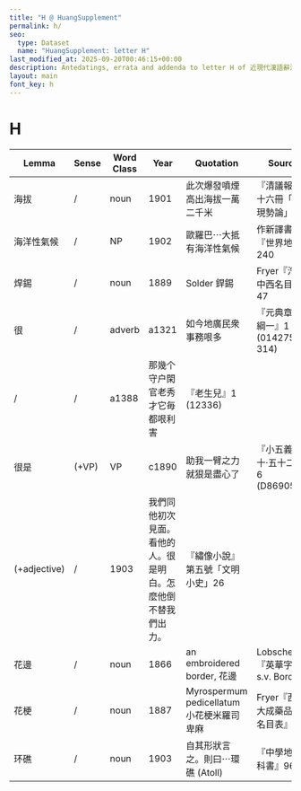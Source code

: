 ```yaml
---
title: "H @ HuangSupplement"
permalink: h/
seo:
  type: Dataset
  name: "HuangSupplement: letter H"
last_modified_at: 2025-09-20T00:46:15+00:00
description: Antedatings, errata and addenda to letter H of 近現代漢語辭源
layout: main
font_key: h
---
```

# H

<!-- Anything not in the table must be before this comment. -->

Lemma|Sense|Word Class|Year|Quotation|Source|Note|
---|---|---|---|---|---|---|
海拔|/|noun|1901|此次爆發噴煙高出海拔一萬二千米|『清議報』八十六冊「支那現勢論」||
海洋性氣候|/|NP|1902|歐羅巴⋯大抵有海洋性氣候|作新譯書局『世界地理』240||
焊錫|/|noun|1889|Solder 銲錫|Fryer『汽機中西名目表』47||
很|/|adverb|a1321|如今地廣民衆事務哏多|『元典章·朝綱一』1 (014275–314)||
|/|/|a1388|那幾个守户閑官老秀才它毎都哏利害|『老生兒』1 (12336)||
很是|(+VP)|VP|c1890|助我一臂之力就狠是盡心了|『小五義·卷十·五十二回』6 (D8690500)||
|(+adjective)|/|1903|我們同他初次見面。看他的人。很是明白。怎麼他倒不替我們出力。|『繡像小說』第五號「文明小史」26||
花邊|/|noun|1866|an embroidered border, 花邊|Lobscheid『英華字典』s.v. Border||
花梗|/|noun|1887|Myrospermum pedicellatum 小花梗米羅司卑麻|Fryer『西藥大成藥品中西名目表』41||
环礁|/|noun|1903|自其形狀言之。則曰⋯環礁 (Atoll)|『中學地文教科書』96||
